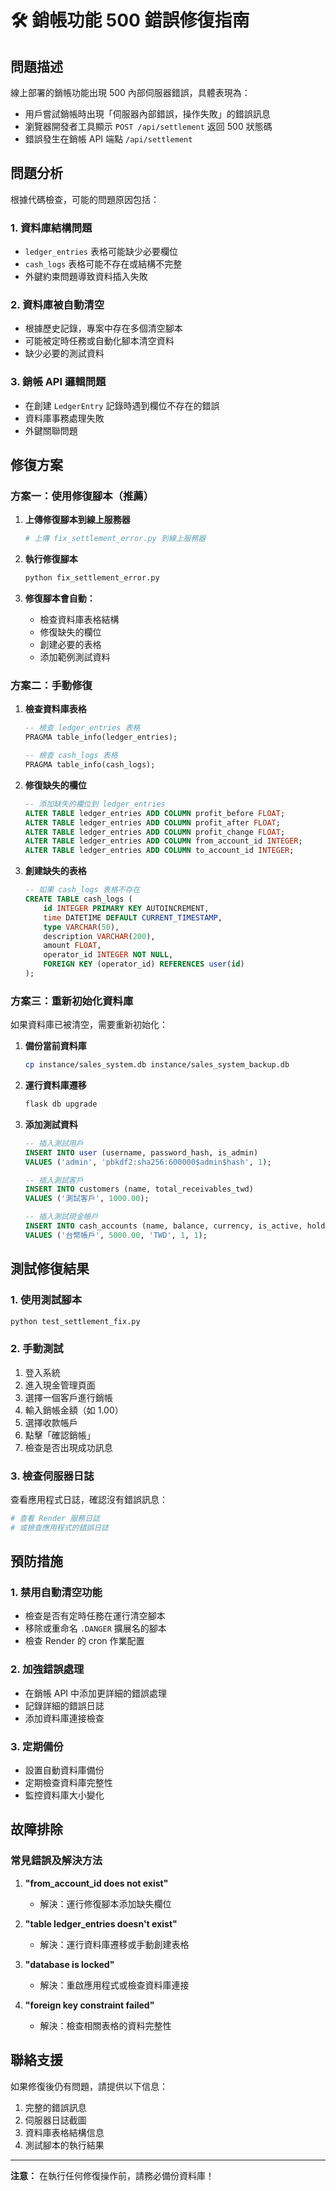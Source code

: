 # 🛠️ 銷帳功能 500 錯誤修復指南

## 問題描述

線上部署的銷帳功能出現 500 內部伺服器錯誤，具體表現為：
- 用戶嘗試銷帳時出現「伺服器內部錯誤，操作失敗」的錯誤訊息
- 瀏覽器開發者工具顯示 `POST /api/settlement` 返回 500 狀態碼
- 錯誤發生在銷帳 API 端點 `/api/settlement`

## 問題分析

根據代碼檢查，可能的問題原因包括：

### 1. 資料庫結構問題
- `ledger_entries` 表格可能缺少必要欄位
- `cash_logs` 表格可能不存在或結構不完整
- 外鍵約束問題導致資料插入失敗

### 2. 資料庫被自動清空
- 根據歷史記錄，專案中存在多個清空腳本
- 可能被定時任務或自動化腳本清空資料
- 缺少必要的測試資料

### 3. 銷帳 API 邏輯問題
- 在創建 `LedgerEntry` 記錄時遇到欄位不存在的錯誤
- 資料庫事務處理失敗
- 外鍵關聯問題

## 修復方案

### 方案一：使用修復腳本（推薦）

1. **上傳修復腳本到線上服務器**
   ```bash
   # 上傳 fix_settlement_error.py 到線上服務器
   ```

2. **執行修復腳本**
   ```bash
   python fix_settlement_error.py
   ```

3. **修復腳本會自動：**
   - 檢查資料庫表格結構
   - 修復缺失的欄位
   - 創建必要的表格
   - 添加範例測試資料

### 方案二：手動修復

1. **檢查資料庫表格**
   ```sql
   -- 檢查 ledger_entries 表格
   PRAGMA table_info(ledger_entries);
   
   -- 檢查 cash_logs 表格
   PRAGMA table_info(cash_logs);
   ```

2. **修復缺失的欄位**
   ```sql
   -- 添加缺失的欄位到 ledger_entries
   ALTER TABLE ledger_entries ADD COLUMN profit_before FLOAT;
   ALTER TABLE ledger_entries ADD COLUMN profit_after FLOAT;
   ALTER TABLE ledger_entries ADD COLUMN profit_change FLOAT;
   ALTER TABLE ledger_entries ADD COLUMN from_account_id INTEGER;
   ALTER TABLE ledger_entries ADD COLUMN to_account_id INTEGER;
   ```

3. **創建缺失的表格**
   ```sql
   -- 如果 cash_logs 表格不存在
   CREATE TABLE cash_logs (
       id INTEGER PRIMARY KEY AUTOINCREMENT,
       time DATETIME DEFAULT CURRENT_TIMESTAMP,
       type VARCHAR(50),
       description VARCHAR(200),
       amount FLOAT,
       operator_id INTEGER NOT NULL,
       FOREIGN KEY (operator_id) REFERENCES user(id)
   );
   ```

### 方案三：重新初始化資料庫

如果資料庫已被清空，需要重新初始化：

1. **備份當前資料庫**
   ```bash
   cp instance/sales_system.db instance/sales_system_backup.db
   ```

2. **運行資料庫遷移**
   ```bash
   flask db upgrade
   ```

3. **添加測試資料**
   ```sql
   -- 插入測試用戶
   INSERT INTO user (username, password_hash, is_admin) 
   VALUES ('admin', 'pbkdf2:sha256:600000$admin$hash', 1);
   
   -- 插入測試客戶
   INSERT INTO customers (name, total_receivables_twd) 
   VALUES ('測試客戶', 1000.00);
   
   -- 插入測試現金帳戶
   INSERT INTO cash_accounts (name, balance, currency, is_active, holder_id) 
   VALUES ('台幣帳戶', 5000.00, 'TWD', 1, 1);
   ```

## 測試修復結果

### 1. 使用測試腳本
```bash
python test_settlement_fix.py
```

### 2. 手動測試
1. 登入系統
2. 進入現金管理頁面
3. 選擇一個客戶進行銷帳
4. 輸入銷帳金額（如 1.00）
5. 選擇收款帳戶
6. 點擊「確認銷帳」
7. 檢查是否出現成功訊息

### 3. 檢查伺服器日誌
查看應用程式日誌，確認沒有錯誤訊息：
```bash
# 查看 Render 服務日誌
# 或檢查應用程式的錯誤日誌
```

## 預防措施

### 1. 禁用自動清空功能
- 檢查是否有定時任務在運行清空腳本
- 移除或重命名 `.DANGER` 擴展名的腳本
- 檢查 Render 的 cron 作業配置

### 2. 加強錯誤處理
- 在銷帳 API 中添加更詳細的錯誤處理
- 記錄詳細的錯誤日誌
- 添加資料庫連接檢查

### 3. 定期備份
- 設置自動資料庫備份
- 定期檢查資料庫完整性
- 監控資料庫大小變化

## 故障排除

### 常見錯誤及解決方法

1. **"from_account_id does not exist"**
   - 解決：運行修復腳本添加缺失欄位

2. **"table ledger_entries doesn't exist"**
   - 解決：運行資料庫遷移或手動創建表格

3. **"database is locked"**
   - 解決：重啟應用程式或檢查資料庫連接

4. **"foreign key constraint failed"**
   - 解決：檢查相關表格的資料完整性

## 聯絡支援

如果修復後仍有問題，請提供以下信息：
1. 完整的錯誤訊息
2. 伺服器日誌截圖
3. 資料庫表格結構信息
4. 測試腳本的執行結果

---

**注意：** 在執行任何修復操作前，請務必備份資料庫！
